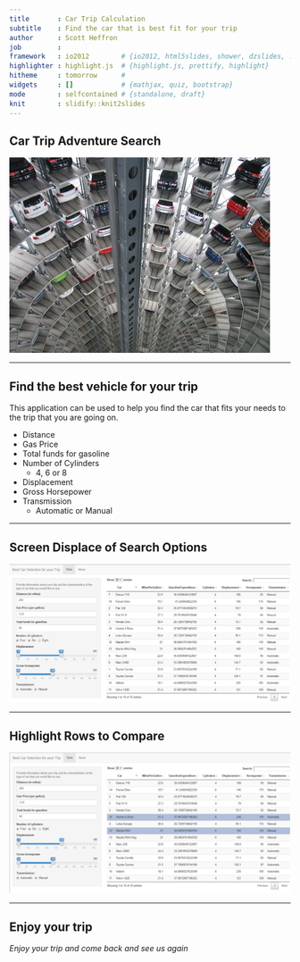 ```yaml
---
title       : Car Trip Calculation 
subtitle    : Find the car that is best fit for your trip
author      : Scott Heffron
job         : 
framework   : io2012        # {io2012, html5slides, shower, dzslides, ...}
highlighter : highlight.js  # {highlight.js, prettify, highlight}
hitheme     : tomorrow      # 
widgets     : []            # {mathjax, quiz, bootstrap}
mode        : selfcontained # {standalone, draft}
knit        : slidify::knit2slides
---
```


## Car Trip Adventure Search

![Cars Available](autos.jpeg)

--- 

## Find the best vehicle for your  trip

This application can be used to help you find the car that fits your needs to the trip that you are going on.

* Distance
* Gas Price
* Total funds for gasoline
* Number of Cylinders 
  * 4, 6 or 8
* Displacement
* Gross Horsepower
* Transmission
  * Automatic or Manual

--- 

## Screen Displace of Search Options

![Introduction Screen](CarSearchScreenCapture.PNG)

---  

## Highlight Rows to Compare

![Row Highlighting](CarSearchScreenCaptureRowCompare.PNG)

---  

## Enjoy your trip

_Enjoy your trip and come back and see us again_


